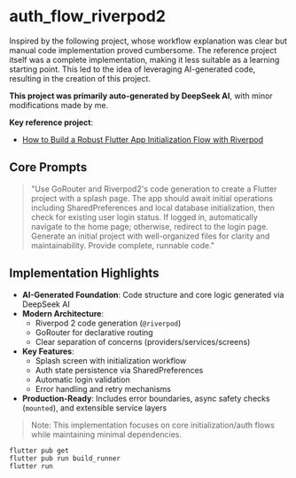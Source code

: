 # auth_flow_riverpod2
Inspired by the following project, whose workflow explanation was clear but manual code implementation proved cumbersome. The reference project itself was a complete implementation, making it less suitable as a learning starting point. This led to the idea of leveraging AI-generated code, resulting in the creation of this project.

**This project was primarily auto-generated by DeepSeek AI**, with minor modifications made by me.

**Key reference project**:
- [How to Build a Robust Flutter App Initialization Flow with Riverpod](https://codewithandrea.com/articles/robust-app-initialization-riverpod/)

## Core Prompts
> "Use GoRouter and Riverpod2's code generation to create a Flutter project with a splash page. The app should await initial operations including SharedPreferences and local database initialization, then check for existing user login status. If logged in, automatically navigate to the home page; otherwise, redirect to the login page. Generate an initial project with well-organized files for clarity and maintainability. Provide complete, runnable code."

## Implementation Highlights
- **AI-Generated Foundation**: Code structure and core logic generated via DeepSeek AI
- **Modern Architecture**:
    - Riverpod 2 code generation (`@riverpod`)
    - GoRouter for declarative routing
    - Clear separation of concerns (providers/services/screens)
- **Key Features**:
    - Splash screen with initialization workflow
    - Auth state persistence via SharedPreferences
    - Automatic login validation
    - Error handling and retry mechanisms
- **Production-Ready**: Includes error boundaries, async safety checks (`mounted`), and extensible service layers

> Note: This implementation focuses on core initialization/auth flows while maintaining minimal dependencies.


```shell
flutter pub get
flutter pub run build_runner
flutter run
```





